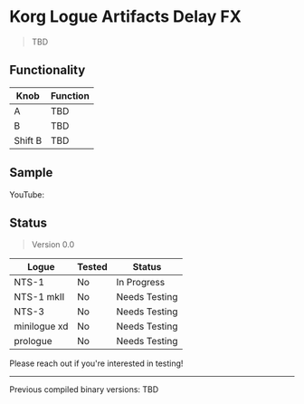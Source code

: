 # Korg Logue Artifacts Delay FX

>TBD

## Functionality

|Knob|Function|
|-|-|
|A|TBD|
|B|TBD|
|Shift B|TBD|

## Sample

YouTube: 

## Status

> Version 0.0

|Logue|Tested|Status|
|-|-|-|
|NTS-1|No|In Progress|
|NTS-1 mkII|No|Needs Testing|
|NTS-3|No|Needs Testing|
|minilogue xd|No|Needs Testing|
|prologue|No|Needs Testing|

Please reach out if you're interested in testing!

---

Previous compiled binary versions: TBD